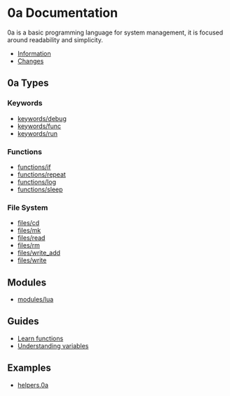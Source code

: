 # 0a Documentation
0a is a basic programming language for system management, it is focused around readability and simplicity. 

- [Information](/https://0aoq.github.io/0aInterpreter/index.html?md/info.md)
- [Changes](/https://0aoq.github.io/0aInterpreter/index.html?md/changelog.md)

## 0a Types

### Keywords

- [keywords/debug](/https://0aoq.github.io/0aInterpreter/index.html?md/api/keywords/debug.md)
- [keywords/func](/https://0aoq.github.io/0aInterpreter/index.html?md/api/keywords/func.md)
- [keywords/run](/https://0aoq.github.io/0aInterpreter/index.html?md/api/keywords/run.md)

### Functions

- [functions/if](/https://0aoq.github.io/0aInterpreter/index.html?md/api/functions/if.md)
- [functions/repeat](/https://0aoq.github.io/0aInterpreter/index.html?md/api/functions/repeat.md)
- [functions/log](/https://0aoq.github.io/0aInterpreter/index.html?md/api/functions/log.md)
- [functions/sleep](/https://0aoq.github.io/0aInterpreter/index.html?md/api/functions/sleep.md)

### File System

- [files/cd](/https://0aoq.github.io/0aInterpreter/index.html?md/api/files/cd.md)
- [files/mk](/https://0aoq.github.io/0aInterpreter/index.html?md/api/files/mk.md)
- [files/read](/https://0aoq.github.io/0aInterpreter/index.html?md/api/files/read.md)
- [files/rm](/https://0aoq.github.io/0aInterpreter/index.html?md/api/files/rm.md)
- [files/write_add](/https://0aoq.github.io/0aInterpreter/index.html?md/api/files/write_add.md)
- [files/write](/https://0aoq.github.io/0aInterpreter/index.html?md/api/files/write.md)

## Modules

- [modules/lua](/https://0aoq.github.io/0aInterpreter/index.html?md/api/modules/lua.md)

## Guides

- [Learn functions](/https://0aoq.github.io/0aInterpreter/index.html?md/guides/learnfunc.md)
- [Understanding variables](/https://0aoq.github.io/0aInterpreter/index.html?md/guides/variables.md)

## Examples

- [helpers.0a](/https://0aoq.github.io/0aInterpreter/index.html?md/examples/helpers.md)

<br><br>
